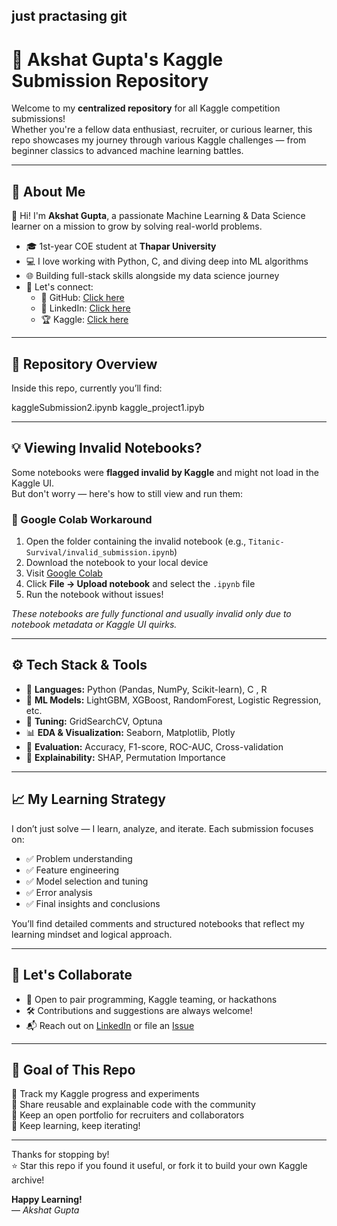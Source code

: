 ## just practasing git
# 🚀 Akshat Gupta's Kaggle Submission Repository

Welcome to my **centralized repository** for all Kaggle competition submissions!  
Whether you're a fellow data enthusiast, recruiter, or curious learner, this repo showcases my journey through various Kaggle challenges — from beginner classics to advanced machine learning battles.

---

## 📌 About Me

👋 Hi! I'm **Akshat Gupta**, a passionate Machine Learning & Data Science learner on a mission to grow by solving real-world problems.

- 🎓 1st-year COE student at **Thapar University**
- 💻 I love working with Python, C, and diving deep into ML algorithms
- 🌐 Building full-stack skills alongside my data science journey
- 🔗 Let's connect:
  - 📍 GitHub: [Click here](https://github.com/akshat09105)
  - 💼 LinkedIn: [Click here](https://www.linkedin.com/in/akshat-gupta-6a27a331a/)
  - 🏆 Kaggle: [Click here](https://www.kaggle.com/akshat9105)

---

## 🧠 Repository Overview

Inside this repo, currently you’ll find:

kaggleSubmission2.ipynb
kaggle_project1.ipyb



---

## 💡 Viewing Invalid Notebooks?

Some notebooks were **flagged invalid by Kaggle** and might not load in the Kaggle UI.  
But don't worry — here's how to still view and run them:

### 🔄 Google Colab Workaround

1. Open the folder containing the invalid notebook (e.g., `Titanic-Survival/invalid_submission.ipynb`)
2. Download the notebook to your local device
3. Visit [Google Colab](https://colab.research.google.com/)
4. Click **File → Upload notebook** and select the `.ipynb` file
5. Run the notebook without issues!

_These notebooks are fully functional and usually invalid only due to notebook metadata or Kaggle UI quirks._

---

## ⚙️ Tech Stack & Tools

- 📌 **Languages:** Python (Pandas, NumPy, Scikit-learn), C , R
- 🧠 **ML Models:** LightGBM, XGBoost, RandomForest, Logistic Regression, etc.
- 🧪 **Tuning:** GridSearchCV, Optuna
- 📊 **EDA & Visualization:** Seaborn, Matplotlib, Plotly
- 🔎 **Evaluation:** Accuracy, F1-score, ROC-AUC, Cross-validation
- 💬 **Explainability:** SHAP, Permutation Importance

---

## 📈 My Learning Strategy

I don’t just solve — I learn, analyze, and iterate. Each submission focuses on:

- ✅ Problem understanding
- ✅ Feature engineering
- ✅ Model selection and tuning
- ✅ Error analysis
- ✅ Final insights and conclusions

You’ll find detailed comments and structured notebooks that reflect my learning mindset and logical approach.

---

## 🤝 Let's Collaborate

- 💬 Open to pair programming, Kaggle teaming, or hackathons
- 🛠️ Contributions and suggestions are always welcome!
- 📬 Reach out on [LinkedIn](https://www.linkedin.com/in/akshatgupta2004/) or file an [Issue](https://github.com/akshatgupta2004/kaggle-submissions/issues)

---

## 🏁 Goal of This Repo

📍 Track my Kaggle progress and experiments  
📍 Share reusable and explainable code with the community  
📍 Keep an open portfolio for recruiters and collaborators  
📍 Keep learning, keep iterating!

---

Thanks for stopping by!  
⭐ Star this repo if you found it useful, or fork it to build your own Kaggle archive!

**Happy Learning!**  
— *Akshat Gupta*
